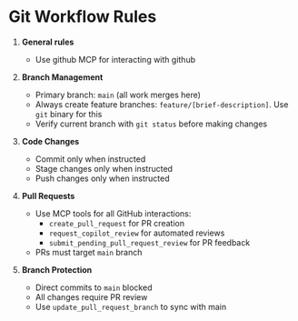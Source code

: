 # Git Workflow Rules

1. **General rules**
   - Use github MCP for interacting with github

2. **Branch Management**
   - Primary branch: `main` (all work merges here)
   - Always create feature branches: `feature/[brief-description]`. Use `git` binary for this
   - Verify current branch with `git status` before making changes

3. **Code Changes**
   - Commit only when instructed
   - Stage changes only when instructed
   - Push changes only when instructed

4. **Pull Requests**
   - Use MCP tools for all GitHub interactions:
     - `create_pull_request` for PR creation
     - `request_copilot_review` for automated reviews
     - `submit_pending_pull_request_review` for PR feedback
   - PRs must target `main` branch

5. **Branch Protection**
   - Direct commits to `main` blocked
   - All changes require PR review
   - Use `update_pull_request_branch` to sync with main
